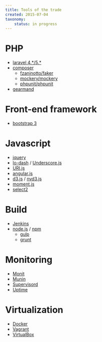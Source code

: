 ```yaml
---
title: Tools of the trade
created: 2015-07-04
taxonomy:
    status: in progress
---
```


# PHP
* [laravel 4.\*/5.\*](http://laravel.com/)
* [composer](http://getcomposer.org/)
    * [fzaninotto/faker](https://packagist.org/packages/fzaninotto/faker)
    * [mockery/mockery](https://packagist.org/packages/fzaninotto/faker)
    * [phpunit/phpunit](https://packagist.org/packages/phpunit/phpunit)
* [gearmand](http://gearman.org/)

# Front-end framework
* [bootstrap 3](http://getbootstrap.com/)

# Javascript
* [jquery](http://jquery.com/)
* [lo-dash](http://lodash.com/) / [Underscore.js](http://underscorejs.org/)
* [URI.js](http://medialize.github.io/URI.js/)
* [angular.js](http://angularjs.org/)
* [d3.js](http://d3js.org/) / [nvd3.js](http://nvd3.org/)
* [moment.js](http://momentjs.com/)
* [select2](http://ivaynberg.github.io/select2/)

# Build
* [Jenkins](http://jenkins-ci.org/)
* [node.js](http://nodejs.org/) / [npm](https://npmjs.org/)
    * [gulp](http://gulpjs.com/)
    * [grunt](http://gruntjs.com/)

# Monitoring
* [Monit](https://mmonit.com/monit/)
* [Munin](http://munin-monitoring.org/)
* [Supervisord](http://supervisord.org/)
* [Uptime](https://github.com/fzaninotto/uptime/)

# Virtualization
* [Docker](https://www.docker.com/)
* [Vagrant](https://www.vagrantup.com/)
* [VirtualBox](https://www.virtualbox.org/)